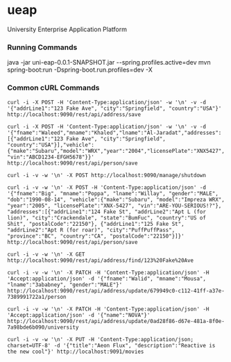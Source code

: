 # ueap
University Enterprise Application Platform

### Running Commands
java -jar uni-eap-0.0.1-SNAPSHOT.jar --spring.profiles.active=dev
mvn spring-boot:run -Dspring-boot.run.profiles=dev -X

### Common cURL Commands
`curl -i -X POST -H 'Content-Type:application/json' -w '\n' -v -d '{"addrLine1":"123 Fake Ave", "city":"Springfield", "country":"USA"}' http://localhost:9090/rest/api/address/save`

`curl -i -X POST -H 'Content-Type:application/json' -w '\n' -v -d '{"fname":"Waleed","mname":"Khaled","lname":"Al-Jaradat","addresses":[{"addrLine1":"123 Fake Ave", "city":"Springfield", "country":"USA"}],"vehicle":{"make":"Subaru","model":"WRX","year":"2004","licensePlate":"XNX5427","vin":"ABCD1234-EFGH5678"}}' http://localhost:9090/rest/api/person/save`

`curl -i -v -w '\n' -X POST http://localhost:9090/manage/shutdown`

`curl -i -v -w '\n' -X POST -H 'Content-Type:application/json' -d '{"fname":"Big", "mname":"Poppa", "lname":"Willay", "gender":"MALE", "dob":"1990-08-14", "vehicle":{"make":"Subaru", "model":"Impreza WRX", "year":"2005", "licensePlate":"XNX-5427", "vin":"ARE-YOU-SERIOUS!?"}, "addresses":[{"addrLine1":"124 Fake St", "addrLine2":"Apt L (for lion)", "city":"Crackendale", "state":"BumFuc", "country":"US of Shit", "postalCode":"22150"}, {"addrLine1":"125 Fake St", "addrLine2":"Apt R (for roar)", "city":"PuffPuffPass", "province":"BC", "country":"CA", "postalCode":"22150"}]}' http://localhost:9090/rest/api/person/save`

`curl -i -v -w '\n' -X GET http://localhost:9090/rest/api/address/find/123%20Fake%20Ave`

`curl -i -v -w '\n' -X PATCH -H 'Content-Type:application/json' -H 'Accept:application/json' -d '{"fname":"Walid", "mname":"Mousa", "lname":"3ababney", "gender":"MALE"}'  http://localhost:9090/rest/api/address/update/679949c0-c112-41ff-a37e-7389991722a1/person`

`curl -i -v -w '\n' -X PATCH -H 'Content-Type:application/json' -H 'Accept:application/json' -d '{"name":"NOVA"}' http://localhost:9090/rest/api/address/update/0ad28f86-d67e-481a-8f0e-7a98bde6b090/university`

`curl -i -v -w '\n' -X PUT -H 'Content-Type:application/json; charset=UTF-8' -d '{"title":"Aeon Flux", "description":"Reactive is the new cool"}' http://localhost:9091/movies`

